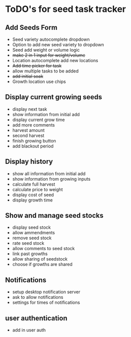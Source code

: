 # ToDO's for seed task tracker
## Add Seeds Form
- Seed variety autocomplete dropdown
- Option to add new seed variety to dropdown
- Seed add weight or volume logic
- ~~make 2 in 1 input for weight/volume~~
- Location autocomplete add new locations
- ~~Add time picker for task~~
- allow multiple tasks to be added
- ~~add initial soak~~
- Growth location use chips

## Display current growing seeds
- display next task
- show information from initial add
- display current grow time 
- add more comments
- harvest amount
- second harvest 
- finish growing button
- add blackout period

## Display history
- show all information from initial add
- show information from growing inputs
- calculate full harvest
- calculate price to weight 
- display cost of seed
- display growth time

## Show and manage seed stocks
- display seed stock
- allow ammendments
- remove seed stock
- rate seed stock
- allow comments to seed stock
- link past growths 
- allow sharing of seedstock
- choose if growths are shared

## Notifications 
- setup desktop notification server
- ask to allow notifications 
- settings for times of notifications 

## user authentication
- add in user auth

